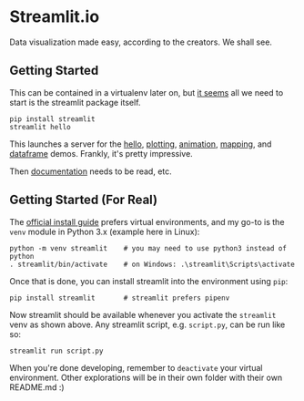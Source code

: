 # Streamlit.io

Data visualization made easy, according to the creators. We shall see.

## Getting Started

This can be contained in a virtualenv later on, but [it seems][web] all we need
to start is the streamlit package itself.

    pip install streamlit
    streamlit hello

This launches a server for the [hello][lhd], [plotting][lpd], [animation][lad],
[mapping][lmd], and [dataframe][ldd] demos. Frankly, it's pretty impressive.

Then [documentation][doc] needs to be read, etc.

## Getting Started (For Real)

The [official install guide][ins] prefers virtual environments, and my go-to is
the `venv` module in Python 3.x (example here in Linux):

    python -m venv streamlit    # you may need to use python3 instead of python
    . streamlit/bin/activate    # on Windows: .\streamlit\Scripts\activate

Once that is done, you can install streamlit into the environment using `pip`:

    pip install streamlit       # streamlit prefers pipenv

Now streamlit should be available whenever you activate the `streamlit` venv as
shown above. Any streamlit script, e.g. `script.py`, can be run like so:

    streamlit run script.py

When you're done developing, remember to `deactivate` your virtual environment.
Other explorations will be in their own folder with their own README.md :)

[web]: https://streamlit.io
[doc]: https://docs.streamlit.io
[lhd]: http://localhost:8501
[lpd]: http://localhost:8501/Plotting_Demo
[lad]: http://localhost:8501/Animation_Demo
[lmd]: http://localhost:8501/Mapping_Demo
[ldd]: http://localhost:8501/DataFrame_Demo
[ins]: https://docs.streamlit.io/library/get-started/installation
